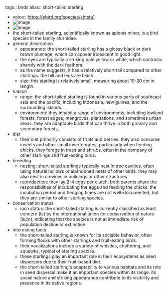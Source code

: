 tags:: birds
alias:: short-tailed starling

- voice:: https://ebird.org/species/shtsta1
- ![image](https://ipfs.io/ipfs/QmZq953SLNA5LmcDJUV25XQo1C6od3xu66qqQM4MdWLrov)
- ![image](https://ipfs.io/ipfs/QmT167jxncTuGKJSTZy6xPF8cmHjY7gdUPwuXGZkcfZsRJ)
- the short-tailed starling, scientifically known as aplonis minor, is a bird species in the family sturnidae.
- general description
	- appearance: the short-tailed starling has a glossy black or dark brown plumage, which can appear iridescent in good light.
	- the eyes are typically a striking pale yellow or white, which contrasts sharply with the dark feathers.
	- as the name suggests, it has a relatively short tail compared to other starlings. the bill and legs are black.
	- size: this starling is relatively small, measuring about 19-20 cm in length.
- habitat
	- range: the short-tailed starling is found in various parts of southeast ssia and the pacific, including Indonesia, new guinea, and the surrounding islands.
	- environment: they inhabit a range of environments, including lowland forests, forest edges, mangroves, plantations, and sometimes urban areas. they are adaptable birds that can thrive in both primary and secondary forests.
- diet
	- their diet primarily consists of fruits and berries. they also consume insects and other small invertebrates, particularly when feeding chicks. they forage in trees and shrubs, often in the company of other starlings and fruit-eating birds.
- breeding
	- nesting: short-tailed starlings typically nest in tree cavities, often using natural hollows or abandoned nests of other birds. they may also nest in crevices in buildings or other structures.
	- reproduction: they lay 2-4 eggs per clutch. both parents share the responsibilities of incubating the eggs and feeding the chicks. the incubation period and fledging times are not well-documented, but they are similar to other starling species.
- conservation status
	- iucn status: the short-tailed starling is currently classified as least concern (lc) by the international union for conservation of nature (iucn), indicating that the species is not at immediate risk of population decline or extinction.
- interesting facts
	- the short-tailed starling is known for its sociable behavior, often forming flocks with other starlings and fruit-eating birds.
	- their vocalizations include a variety of whistles, chattering, and squawks, typical of starling species.
	- these starlings play an important role in their ecosystems as seed dispersers due to their fruit-based diet.
	- the short-tailed starling's adaptability to various habitats and its role in seed dispersal make it an important species within its range. its social nature and striking appearance contribute to its visibility and presence in its native regions.